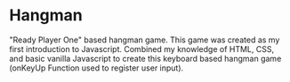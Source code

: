 # Hangman
"Ready Player One" based hangman game. This game was created as my first introduction to Javascript. Combined my knowledge of HTML, CSS, and basic vanilla Javascript to create this keyboard based hangman game (onKeyUp Function used to register user input).
